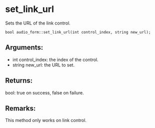 # set_link_url
Sets the URL of the link control.

`bool audio_form::set_link_url(int control_index, string new_url);`

## Arguments:
* int control_index: the index of the control.
* string new_url: the URL to set.

## Returns:
bool: true on success, false on failure.

## Remarks:
This method only works on link control.
